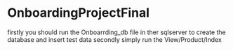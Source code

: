 # OnboardingProjectFinal
firstly you should run the Onboarrding_db file in ther sqlserver to create the database and insert test data
secondly simply run the View/Product/Index

